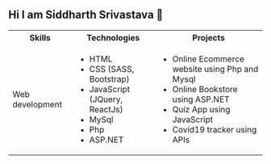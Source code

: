 ## Hi I am Siddharth Srivastava 👋

<!--
**sidsri99/sidsri99** is a ✨ _special_ ✨ repository because its `README.md` (this file) appears on your GitHub profile.

Here are some ideas to get you started:

- 🔭 I’m currently working on ...
- 🌱 I’m currently learning ...
- 👯 I’m looking to collaborate on ...
- 🤔 I’m looking for help with ...
- 💬 Ask me about ...
- 📫 How to reach me: ...
- 😄 Pronouns: ...
- ⚡ Fun fact: ...
-->

<table>
  <tr>
    <th>Skills</th><th>Technologies</th><th>Projects</th>
  </tr>
  <tr>
    <td>Web development</td><td><ul><li>HTML</li><li>CSS (SASS, Bootstrap)</li><li>JavaScript (JQuery, ReactJs)</li><li>MySql</li><li>Php</li><li>ASP.NET</li></ul></td><td><ul><li>Online Ecommerce website using Php and Mysql </li><li>Online Bookstore using ASP.NET </li><li>Quiz App using JavaScript</li><li>Covid19 tracker using APIs</li></ul></td>
  </tr>
</table>
